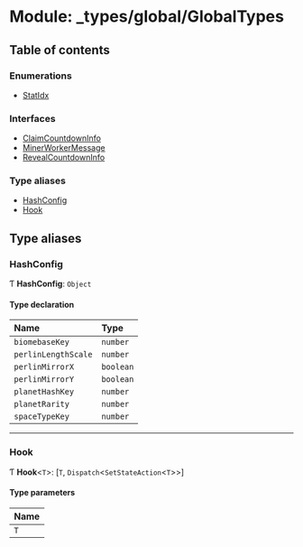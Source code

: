 # Module: \_types/global/GlobalTypes

## Table of contents

### Enumerations

- [StatIdx](../enums/types_global_GlobalTypes.StatIdx.md)

### Interfaces

- [ClaimCountdownInfo](../interfaces/types_global_GlobalTypes.ClaimCountdownInfo.md)
- [MinerWorkerMessage](../interfaces/types_global_GlobalTypes.MinerWorkerMessage.md)
- [RevealCountdownInfo](../interfaces/types_global_GlobalTypes.RevealCountdownInfo.md)

### Type aliases

- [HashConfig](types_global_GlobalTypes.md#hashconfig)
- [Hook](types_global_GlobalTypes.md#hook)

## Type aliases

### HashConfig

Ƭ **HashConfig**: `Object`

#### Type declaration

| Name                | Type      |
| :------------------ | :-------- |
| `biomebaseKey`      | `number`  |
| `perlinLengthScale` | `number`  |
| `perlinMirrorX`     | `boolean` |
| `perlinMirrorY`     | `boolean` |
| `planetHashKey`     | `number`  |
| `planetRarity`      | `number`  |
| `spaceTypeKey`      | `number`  |

---

### Hook

Ƭ **Hook**<`T`\>: [`T`, `Dispatch`<`SetStateAction`<`T`\>\>]

#### Type parameters

| Name |
| :--- |
| `T`  |

